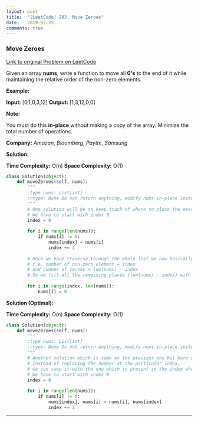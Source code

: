 ```yaml
---
layout: post
title:  "[LeetCode] 283. Move Zeroes" 
date:   2019-07-25
comments: true
---
```


### Move Zeroes
 
[Link to original Problem on LeetCode](https://leetcode.com/problems/move-zeroes/)

Given an array **nums**, write a function to move all **0's** to the end of it while maintaining the relative order of the non-zero elements.

**Example:**

**Input:** [0,1,0,3,12]
**Output:** [1,3,12,0,0]

**Note:**

You must do this **in-place** without making a copy of the array.
Minimize the total number of operations.

**Company:**
*Amazon*, *Bloomberg*, *Paytm*, *Samsung*

**Solution:**

**Time Complexity:** O(n)
**Space Complexity:** O(1)

```python
class Solution(object):
    def moveZeroes(self, nums):
        """
        :type nums: List[int]
        :rtype: None Do not return anything, modify nums in-place instead.
        """
        # One solution will be to keep track of where to place the next non-zero number
        # We have to start with index 0
        index = 0
        
        for i in range(len(nums)):
            if nums[i] != 0:
                nums[index] = nums[i]
                index += 1
                
        # Once we have traverse through the whole list we now basically have count of the non-zero number in index
        # i.e. number of non-zero element = index
        # and number of zeroes = len(nums) - index
        # So we fill all the remaining places (len(nums) - index) with zeroes
                
        for i in range(index, len(nums)):
            nums[i] = 0
```

**Solution (Optimal):**

**Time Complexity:** O(n)
**Space Complexity:** O(1)

```python
class Solution(object):
    def moveZeroes(self, nums):
        """
        :type nums: List[int]
        :rtype: None Do not return anything, modify nums in-place instead.
        """
        # Another solution which is same as the previous one but more optimal
        # Instead of replacing the number at the particular index, 
        # we can swap it with the one which is present in the index where we need to place non-zero number
        # We have to start with index 0
        index = 0
        
        for i in range(len(nums)):
            if nums[i] != 0:
                nums[index], nums[i] = nums[i], nums[index]
                index += 1
```

<hr><br />
